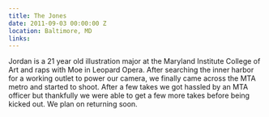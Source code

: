 ```yaml
---
title: The Jones
date: 2011-09-03 00:00:00 Z
location: Baltimore, MD
links: 
---
```


Jordan is a 21 year old illustration major at the Maryland Institute College of Art and raps with Moe in Leopard Opera. After searching the inner harbor for a working outlet to power our camera, we finally came across the MTA metro and started to shoot. After a few takes we got hassled by an MTA officer but thankfully we were able to get a few more takes before being kicked out. We plan on returning soon.
